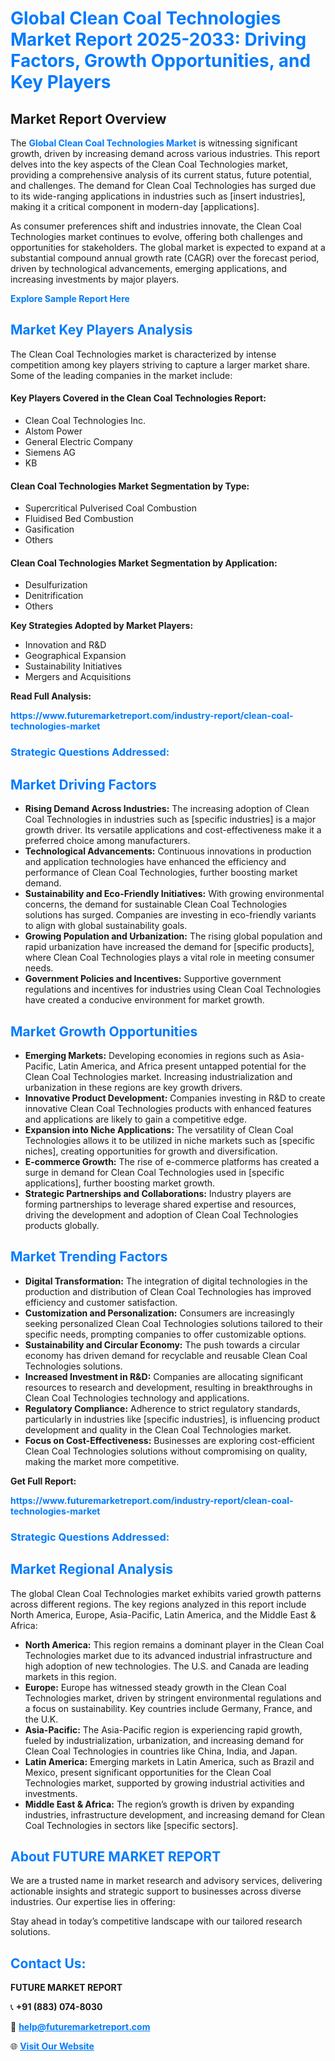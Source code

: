 <h1 style="color: #007BFF;">Global Clean Coal Technologies Market Report 2025-2033: Driving Factors, Growth Opportunities, and Key Players</h1>

<section id="overview">
<h2>Market Report Overview</h2>
<p>The <a href="https://www.futuremarketreport.com/industry-report/clean-coal-technologies-market" style="color: #007BFF; text-decoration: none;"><strong>Global Clean Coal Technologies Market</strong></a> is witnessing significant growth, driven by increasing demand across various industries. This report delves into the key aspects of the Clean Coal Technologies market, providing a comprehensive analysis of its current status, future potential, and challenges. The demand for Clean Coal Technologies has surged due to its wide-ranging applications in industries such as [insert industries], making it a critical component in modern-day [applications].</p>
<p>As consumer preferences shift and industries innovate, the Clean Coal Technologies market continues to evolve, offering both challenges and opportunities for stakeholders. The global market is expected to expand at a substantial compound annual growth rate (CAGR) over the forecast period, driven by technological advancements, emerging applications, and increasing investments by major players.</p>
</section>

<section id="overview">
<p><a href="https://www.futuremarketreport.com/request-sample/reportId=62633" style="color: #007BFF; text-decoration: none;"><strong>Explore Sample Report Here</strong></a></p>
</section>

<section id="key-players">
<h2 style="color: #007BFF;">Market Key Players Analysis</h2>
<p>The Clean Coal Technologies market is characterized by intense competition among key players striving to capture a larger market share. Some of the leading companies in the market include:</p>
<h4>Key Players Covered in the Clean Coal Technologies Report:</h4>
<ul><li>Clean Coal Technologies Inc.</li><li>Alstom Power</li><li>General Electric Company</li><li>Siemens AG</li><li>KB</li></ul>
<h4>Clean Coal Technologies Market Segmentation by Type:</h4>
<ul><li>Supercritical Pulverised Coal Combustion</li><li>Fluidised Bed Combustion</li><li>Gasification</li><li>Others</li></ul>

<h4>Clean Coal Technologies Market Segmentation by Application:</h4>
<ul><li>Desulfurization</li><li>Denitrification</li><li>Others</li></ul>
<p><strong>Key Strategies Adopted by Market Players:</strong></p>
<ul>
<li>Innovation and R&D</li>
<li>Geographical Expansion</li>
<li>Sustainability Initiatives</li>
<li>Mergers and Acquisitions</li>
</ul>
</section>

<section>
<p><strong>Read Full Analysis: </strong></p><a href="https://www.futuremarketreport.com/industry-report/clean-coal-technologies-market" style="color: #007BFF; text-decoration: none;"><strong>https://www.futuremarketreport.com/industry-report/clean-coal-technologies-market</strong></a>
<h3 style="color: #007BFF;">Strategic Questions Addressed:</h3>
</section>

<section id="driving-factors">
<h2 style="color: #007BFF;">Market Driving Factors</h2>
<ul>
<li><strong>Rising Demand Across Industries:</strong> The increasing adoption of Clean Coal Technologies in industries such as [specific industries] is a major growth driver. Its versatile applications and cost-effectiveness make it a preferred choice among manufacturers.</li>
<li><strong>Technological Advancements:</strong> Continuous innovations in production and application technologies have enhanced the efficiency and performance of Clean Coal Technologies, further boosting market demand.</li>
<li><strong>Sustainability and Eco-Friendly Initiatives:</strong> With growing environmental concerns, the demand for sustainable Clean Coal Technologies solutions has surged. Companies are investing in eco-friendly variants to align with global sustainability goals.</li>
<li><strong>Growing Population and Urbanization:</strong> The rising global population and rapid urbanization have increased the demand for [specific products], where Clean Coal Technologies plays a vital role in meeting consumer needs.</li>
<li><strong>Government Policies and Incentives:</strong> Supportive government regulations and incentives for industries using Clean Coal Technologies have created a conducive environment for market growth.</li>
</ul>
</section>

<section id="growth-opportunities">
<h2 style="color: #007BFF;">Market Growth Opportunities</h2>
<ul>
<li><strong>Emerging Markets:</strong> Developing economies in regions such as Asia-Pacific, Latin America, and Africa present untapped potential for the Clean Coal Technologies market. Increasing industrialization and urbanization in these regions are key growth drivers.</li>
<li><strong>Innovative Product Development:</strong> Companies investing in R&D to create innovative Clean Coal Technologies products with enhanced features and applications are likely to gain a competitive edge.</li>
<li><strong>Expansion into Niche Applications:</strong> The versatility of Clean Coal Technologies allows it to be utilized in niche markets such as [specific niches], creating opportunities for growth and diversification.</li>
<li><strong>E-commerce Growth:</strong> The rise of e-commerce platforms has created a surge in demand for Clean Coal Technologies used in [specific applications], further boosting market growth.</li>
<li><strong>Strategic Partnerships and Collaborations:</strong> Industry players are forming partnerships to leverage shared expertise and resources, driving the development and adoption of Clean Coal Technologies products globally.</li>
</ul>
</section>

<section id="trending-factors">
<h2 style="color: #007BFF;">Market Trending Factors</h2>
<ul>
<li><strong>Digital Transformation:</strong> The integration of digital technologies in the production and distribution of Clean Coal Technologies has improved efficiency and customer satisfaction.</li>
<li><strong>Customization and Personalization:</strong> Consumers are increasingly seeking personalized Clean Coal Technologies solutions tailored to their specific needs, prompting companies to offer customizable options.</li>
<li><strong>Sustainability and Circular Economy:</strong> The push towards a circular economy has driven demand for recyclable and reusable Clean Coal Technologies solutions.</li>
<li><strong>Increased Investment in R&D:</strong> Companies are allocating significant resources to research and development, resulting in breakthroughs in Clean Coal Technologies technology and applications.</li>
<li><strong>Regulatory Compliance:</strong> Adherence to strict regulatory standards, particularly in industries like [specific industries], is influencing product development and quality in the Clean Coal Technologies market.</li>
<li><strong>Focus on Cost-Effectiveness:</strong> Businesses are exploring cost-efficient Clean Coal Technologies solutions without compromising on quality, making the market more competitive.</li>
</ul>
</section>

<section>
<p><strong>Get Full Report: </strong></p><a href="https://www.futuremarketreport.com/industry-report/clean-coal-technologies-market" style="color: #007BFF; text-decoration: none;"><strong>https://www.futuremarketreport.com/industry-report/clean-coal-technologies-market</strong></a>
<h3 style="color: #007BFF;">Strategic Questions Addressed:</h3>
</section>


<section id="regional-analysis">
<h2 style="color: #007BFF;">Market Regional Analysis</h2>
<p>The global Clean Coal Technologies market exhibits varied growth patterns across different regions. The key regions analyzed in this report include North America, Europe, Asia-Pacific, Latin America, and the Middle East & Africa:</p>
<ul>
<li><strong>North America:</strong> This region remains a dominant player in the Clean Coal Technologies market due to its advanced industrial infrastructure and high adoption of new technologies. The U.S. and Canada are leading markets in this region.</li>
<li><strong>Europe:</strong> Europe has witnessed steady growth in the Clean Coal Technologies market, driven by stringent environmental regulations and a focus on sustainability. Key countries include Germany, France, and the U.K.</li>
<li><strong>Asia-Pacific:</strong> The Asia-Pacific region is experiencing rapid growth, fueled by industrialization, urbanization, and increasing demand for Clean Coal Technologies in countries like China, India, and Japan.</li>
<li><strong>Latin America:</strong> Emerging markets in Latin America, such as Brazil and Mexico, present significant opportunities for the Clean Coal Technologies market, supported by growing industrial activities and investments.</li>
<li><strong>Middle East & Africa:</strong> The region’s growth is driven by expanding industries, infrastructure development, and increasing demand for Clean Coal Technologies in sectors like [specific sectors].</li>
</ul>
</section>

<footer>
<h2 style="color: #007BFF;">About FUTURE MARKET REPORT</h2>
<p>We are a trusted name in market research and advisory services, delivering actionable insights and strategic support to businesses across diverse industries. Our expertise lies in offering:</p>

<p>Stay ahead in today’s competitive landscape with our tailored research solutions.</p>

<h2 style="color: #007BFF;">Contact Us:</h2>
<p><strong>FUTURE MARKET REPORT</strong></p>
<p>📞 <strong>+91 (883) 074-8030</strong></p>
<p>📧 <strong><a href="mailto:help@futuremarketreport.com" style="color: #007BFF;">help@futuremarketreport.com</a></strong></p>
<p>🌐 <strong><a href="https://www.futuremarketreport.com/" style="color: #007BFF;">Visit Our Website</a></strong></p>
</footer>